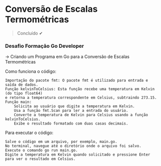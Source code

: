 # Conversão de Escalas Termométricas

> Concluído ✔

### Desafio Formação Go Developer ###

-> Criando um Programa em Go para a Conversão de Escalas Termométricas
 
Como funciona o código:

    Importação do pacote fmt: O pacote fmt é utilizado para entrada e saída de dados.
    Função kelvinToCelsius: Esta função recebe uma temperatura em Kelvin (do tipo float64) 
    e retorna a temperatura correspondente em Celsius, subtraindo 273.15.
    Função main:
        Solicita ao usuário que digite a temperatura em Kelvin.
        Usa a função fmt.Scan para ler a entrada do usuário.
        Converte a temperatura de Kelvin para Celsius usando a função kelvinToCelsius.
        Exibe o resultado formatado com duas casas decimais.

Para executar o código:

    Salve o código em um arquivo, por exemplo, main.go.
    No terminal, navegue até o diretório onde o arquivo foi salvo.
    Execute o comando go run main.go.
    Digite a temperatura em Kelvin quando solicitado e pressione Enter para ver o resultado em Celsius.
